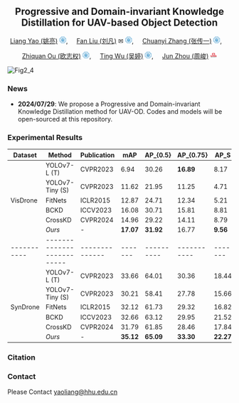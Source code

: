 <div align="center">

## Progressive and Domain-invariant Knowledge Distillation for UAV-based Object Detection

[Liang Yao (姚亮)](https://multimodality.group/author/%E5%A7%9A%E4%BA%AE/) 
<img src="assets/hhu_logo.png" alt="Logo" width="15">, &nbsp; &nbsp; 
[Fan Liu (刘凡)](https://multimodality.group/author/%E5%88%98%E5%87%A1/) ✉ 
<img src="assets/hhu_logo.png" alt="Logo" width="15">, &nbsp; &nbsp;
[Chuanyi Zhang (张传一)](https://ai.hhu.edu.cn/2023/0809/c17670a264073/page.htm) 
<img src="assets/hhu_logo.png" alt="Logo" width="15">, &nbsp; &nbsp; 

[Zhiquan Ou (欧志权)](https://multimodality.group/author/%E6%AC%A7%E5%BF%97%E6%9D%83/) 
<img src="assets/hhu_logo.png" alt="Logo" width="15">, &nbsp; &nbsp; 
[Ting Wu (吴婷)](https://multimodality.group/author/%E5%90%B4%E5%A9%B7/) 
<img src="assets/hhu_logo.png" alt="Logo" width="15">, &nbsp; &nbsp; 
[Jun Zhou (周峻)](https://experts.griffith.edu.au/7205-jun-zhou) 
<img src="assets/griffith_logo.png" alt="Logo" width="15">

</div>

![Fig2_4](https://github.com/user-attachments/assets/26aceea6-d277-4468-ba3d-39f6e268cc37)

### News

- **2024/07/29**: We propose a Progressive and Domain-invariant Knowledge Distillation method for UAV-OD. Codes and models will be open-sourced at this repository.

### Experimental Results

| Dataset   | Method                   | Publication  | mAP   | AP_{0.5} | AP_{0.75} | AP_S  | AP_M  | AP_L  |  
|-----------|--------------------------|--------------|-------|----------|-----------|-------|-------|-------|  
|           | YOLOv7-L (T)             | CVPR2023     | 6.94  | 30.26    | **16.89** | 8.17  | **26.90** | **42.41** |  
|           | YOLOv7-Tiny (S)          | CVPR2023     | 11.62 | 21.95    | 11.25     | 4.71  | 18.39 | 32.60 |  
| VisDrone  | FitNets                  | ICLR2015     | 12.87 | 24.71    | 12.34     | 5.21  | 20.62 | 34.77 |  
|           | BCKD                     | ICCV2023     | 16.08 | 30.71    | 15.81     | 8.81 | 24.90 | 26.60 |  
|           | CrossKD                  | CVPR2024     | 14.96 | 29.22    | 14.11     | 8.79  | 23.77 | 24.54 |  
|           | *Ours*                   | -            | **17.07** | **31.92** | 16.77  | **9.56** | 25.90 | 38.98 |  
|-----------|--------------------------|--------------|-------|----------|-----------|-------|-------|-------|  
|           | YOLOv7-L (T)             | CVPR2023     | 33.66 | 64.01    | 30.36     | 18.44 | 42.19 | **40.97** |  
|           | YOLOv7-Tiny (S)          | CVPR2023     | 30.21 | 58.41    | 27.78     | 15.66 | 37.88 | 36.68 |  
| SynDrone  | FitNets                  | ICLR2015     | 32.12 | 61.73    | 29.32     | 16.82 | 40.21 | 39.38 |  
|           | BCKD                     | ICCV2023     | 32.66 | 63.12    | 29.95     | 21.52 | 40.52 | 31.93 |  
|           | CrossKD                  | CVPR2024     | 31.79 | 61.85    | 28.46     | 17.84 | 39.53 | 30.88 |  
|           | *Ours*                   | -            | **35.12** | **65.09** | **33.30** | **22.27** | **43.08** | 36.51 |

### Citation


### Contact
Please Contact [yaoliang@hhu.edu.cn](yaoliang@hhu.edu.cn)

